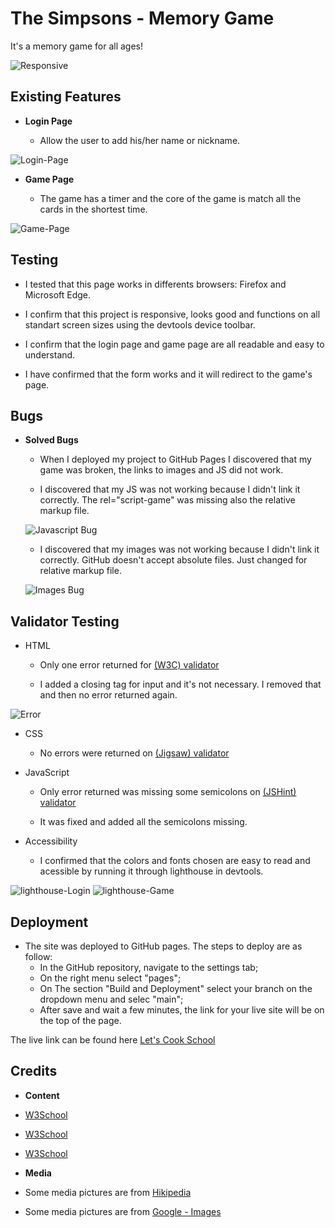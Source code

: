 # The Simpsons - Memory Game

It's a memory game for all ages!

![Responsive](https://github.com/Adriele-lima/The-Simpsons-Memory-Game/blob/main/assets/images/responsive.jpg)

## Existing Features

- __Login Page__

    - Allow the user to add his/her name or nickname.

![Login-Page](https://github.com/Adriele-lima/The-Simpsons-Memory-Game/blob/main/assets/images/login-page.jpg)

- __Game Page__

    - The game has a timer and the core of the game is match all the cards in the shortest time.

![Game-Page](https://github.com/Adriele-lima/The-Simpsons-Memory-Game/blob/main/assets/images/game-page.jpg)

## Testing

- I tested that this page works in differents browsers: Firefox and Microsoft Edge.

- I confirm that this project is responsive, looks good and functions on all standart screen sizes using the devtools device toolbar.

- I confirm that the login page and game page are all readable and easy to understand.

- I have confirmed that the form works and it will redirect to the game's page. 

## Bugs

- __Solved Bugs__

    - When I deployed my project to GitHub Pages I discovered that my game was broken, the links to images and JS did not work.

    - I discovered that my JS was not working because I didn't link it correctly. The rel="script-game"  was missing also the relative markup file. 

    ![Javascript Bug](https://github.com/Adriele-lima/The-Simpsons-Memory-Game/blob/main/assets/images/error-2.jpg)

    - I discovered that my images was not working because I didn't link it correctly. GitHub doesn't accept absolute files. Just changed for relative markup file.

    ![Images Bug](https://github.com/Adriele-lima/The-Simpsons-Memory-Game/blob/main/assets/images/error-3.jpg)

## Validator Testing

- HTML

    - Only one error returned for [(W3C) validator](https://validator.w3.org/nu/?doc=https%3A%2F%2Fcode-institute-org.github.io%2Flove-running-2.0%2Findex.html)

    - I added a closing tag for input and it's not necessary. I removed that and then no error returned again.

![Error](https://github.com/Adriele-lima/The-Simpsons-Memory-Game/blob/main/assets/images/error.jpg)

- CSS

    - No errors were returned on [(Jigsaw) validator](https://jigsaw.w3.org/css-validator/validator?uri=https%3A%2F%2Fvalidator.w3.org%2Fnu%2F%3Fdoc%3Dhttps%253A%252F%252Fcode-institute-org.github.io%252Flove-running-2.0%252Findex.html&profile=css3svg&usermedium=all&warning=1&vextwarning=&lang=en#css)

- JavaScript

    - Only error returned was missing some semicolons on [(JSHint) validator](https://jshint.com/)

    - It was fixed and added all the semicolons missing.

- Accessibility

    - I confirmed that the colors and fonts chosen are easy to read and acessible by running it through lighthouse in devtools.

![lighthouse-Login](https://github.com/Adriele-lima/The-Simpsons-Memory-Game/blob/main/assets/images/light-house-login.jpg)
![lighthouse-Game](https://github.com/Adriele-lima/The-Simpsons-Memory-Game/blob/main/assets/images/light-house-game.jpg)

## Deployment

- The site was deployed to GitHub pages. The steps to deploy are as follow:
    - In the GitHub repository, navigate to the settings tab;
    - On the right menu select "pages";
    - On The section "Build and Deployment" select your branch on the dropdown menu and selec "main";
    - After save and wait a few minutes, the link for your live site will be on the top of the page.

The live link can be found here [Let's Cook School](https://adriele-lima.github.io/The-Simpsons-Memory-Game/)

## Credits

- __Content__

- [W3School](https://www.w3schools.com/JSREF/)

- [W3School](https://www.w3docs.com/snippets/javascript/how-to-randomize-shuffle-a-javascript-array.html)

- [W3School](https://developer.mozilla.org/en-US/docs/Web/JavaScript)

- __Media__

- Some media pictures are from [Hikipedia](https://www.w3schools.com/JSREF/met_win_setinterval.asp) 

- Some media pictures are from [Google - Images](https://www.google.com/) 